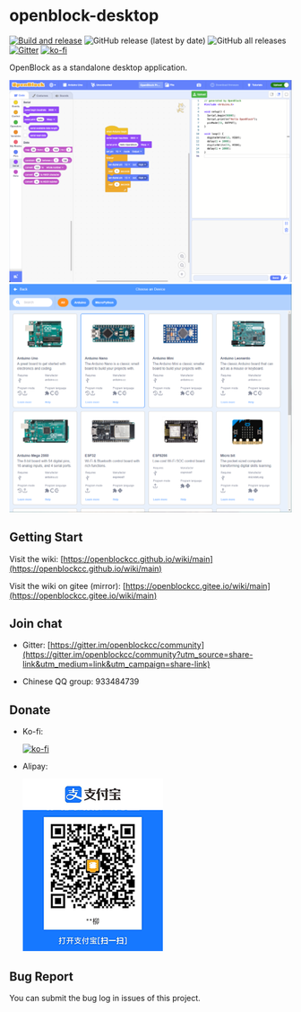 # openblock-desktop

[![Build and release](https://github.com/openblockcc/openblock-desktop/actions/workflows/build-and-release.yml/badge.svg)](https://github.com/openblockcc/openblock-desktop/actions/workflows/build-and-release.yml) ![GitHub release (latest by date)](https://img.shields.io/github/v/release/openblockcc/openblock-desktop) ![GitHub all releases](https://img.shields.io/github/downloads/openblockcc/openblock-desktop/total) [![Gitter](https://badges.gitter.im/openblockcc/community.svg)](https://gitter.im/openblockcc/community?utm_source=badge&utm_medium=badge&utm_campaign=pr-badge) [![ko-fi](https://img.shields.io/badge/donate-sponsors-ea4aaa.svg?logo=ko-fi)](https://ko-fi.com/X8X66DATO)

OpenBlock as a standalone desktop application.

![screenshot](./doc/screenshot.png)
![screenshot2](./doc/screenshot2.png)

## Getting Start

Visit the wiki: [https://openblockcc.github.io/wiki/main](https://openblockcc.github.io/wiki/main)

Visit the wiki on gitee (mirror): [https://openblockcc.gitee.io/wiki/main](https://openblockcc.gitee.io/wiki/main)

## Join chat

- Gitter: [https://gitter.im/openblockcc/community](https://gitter.im/openblockcc/community?utm_source=share-link&utm_medium=link&utm_campaign=share-link)

- Chinese QQ group: 933484739

## Donate

- Ko-fi:

    [![ko-fi](https://ko-fi.com/img/githubbutton_sm.svg)](https://ko-fi.com/X8X66DATO)

- Alipay:

    ![alipayQRCode](./doc/alipayQRCode.png)

## Bug Report

You can submit the bug log in issues of this project.
